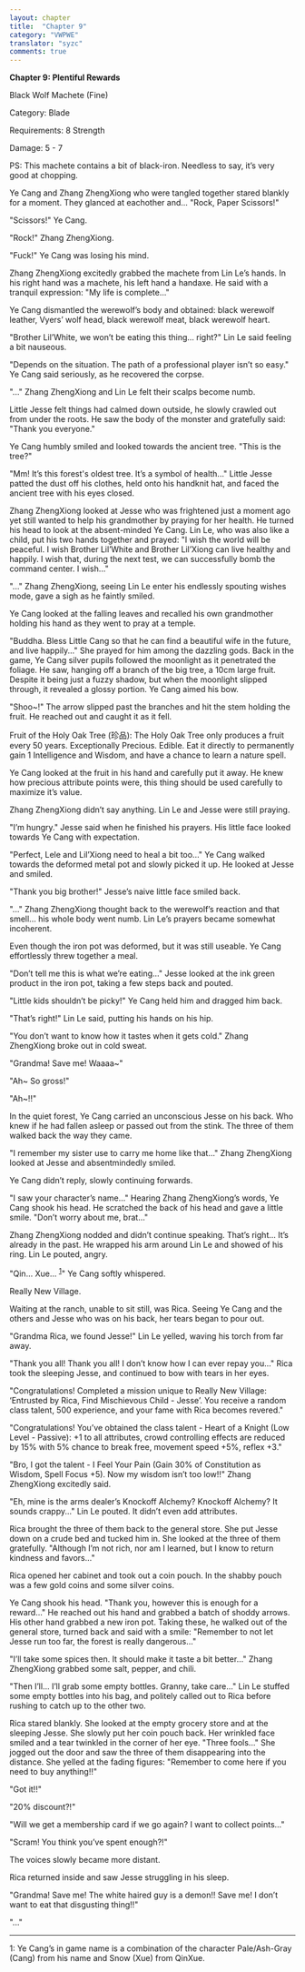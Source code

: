 ```yaml
---
layout: chapter
title:  "Chapter 9"
category: "VWPWE"
translator: "syzc"
comments: true
---
```


**Chapter 9: Plentiful Rewards**

Black Wolf Machete (Fine)

Category: Blade

Requirements: 8 Strength

Damage: 5 - 7

PS: This machete contains a bit of black-iron. Needless to say, it’s very good at chopping.

Ye Cang and Zhang ZhengXiong who were tangled together stared blankly for a moment. They glanced at eachother and... "Rock, Paper Scissors!" 

"Scissors!" Ye Cang.

"Rock!" Zhang ZhengXiong.

"Fuck!" Ye Cang was losing his mind.

Zhang ZhengXiong excitedly grabbed the machete from Lin Le’s hands. In his right hand was a machete, his left hand a handaxe. He said with a tranquil expression: "My life is complete..."

Ye Cang dismantled the werewolf’s body and obtained: black werewolf leather, Vyers’ wolf head, black werewolf meat, black werewolf heart.

"Brother Lil’White, we won’t be eating this thing... right?" Lin Le said feeling a bit nauseous.

"Depends on the situation. The path of a professional player isn’t so easy." Ye Cang said seriously, as he recovered the corpse.

"..." Zhang ZhengXiong and Lin Le felt their scalps become numb.

Little Jesse felt things had calmed down outside, he slowly crawled out from under the roots. He saw the body of the monster and gratefully said: "Thank you everyone."

Ye Cang humbly smiled and looked towards the ancient tree. "This is the tree?"

"Mm! It’s this forest's oldest tree. It’s a symbol of health..." Little Jesse patted the dust off his clothes, held onto his handknit hat, and faced the ancient tree with his eyes closed.

Zhang ZhengXiong looked at Jesse who was frightened just a moment ago yet still wanted to help his grandmother by praying for her health. He turned his head to look at the absent-minded Ye Cang. Lin Le, who was also like a child, put his two hands together and prayed: "I wish the world will be peaceful. I wish Brother Lil’White and Brother Lil’Xiong can live healthy and happily. I wish that, during the next test, we can successfully bomb the command center. I wish..."

"..." Zhang ZhengXiong, seeing Lin Le enter his endlessly spouting wishes mode, gave a sigh as he faintly smiled.

Ye Cang looked at the falling leaves and recalled his own grandmother holding his hand as they went to pray at a temple. 

"Buddha. Bless Little Cang so that he can find a beautiful wife in the future, and live happily..." She prayed for him among the dazzling gods. Back in the game, Ye Cang silver pupils followed the moonlight as it penetrated the foliage. He saw, hanging off a branch of the big tree, a 10cm large fruit. Despite it being just a fuzzy shadow, but when the moonlight slipped through, it revealed a glossy portion. Ye Cang aimed his bow.

"Shoo~!" The arrow slipped past the branches and hit the stem holding the fruit. He reached out and caught it as it fell.

Fruit of the Holy Oak Tree (珍品): The Holy Oak Tree only produces a fruit every 50 years. Exceptionally Precious. Edible. Eat it directly to permanently gain 1 Intelligence and Wisdom, and have a chance to learn a nature spell.

Ye Cang looked at the fruit in his hand and carefully put it away. He knew how precious attribute points were, this thing should be used carefully to maximize it’s value.

Zhang ZhengXiong didn’t say anything. Lin Le and Jesse were still praying.

"I’m hungry." Jesse said when he finished his prayers. His little face looked towards Ye Cang with expectation.

"Perfect, Lele and Lil’Xiong need to heal a bit too..." Ye Cang walked towards the deformed metal pot and slowly picked it up. He looked at Jesse and smiled.

"Thank you big brother!" Jesse’s naive little face smiled back.

"..." Zhang ZhengXiong thought back to the werewolf’s reaction and that smell... his whole body went numb. Lin Le’s prayers became somewhat incoherent.

Even though the iron pot was deformed, but it was still useable. Ye Cang effortlessly threw together a meal.

"Don’t tell me this is what we’re eating..." Jesse looked at the ink green product in the iron pot, taking a few steps back and pouted.

"Little kids shouldn’t be picky!" Ye Cang held him and dragged him back.

"That’s right!" Lin Le said, putting his hands on his hip.

"You don’t want to know how it tastes when it gets cold." Zhang ZhengXiong broke out in cold sweat.

"Grandma! Save me! Waaaa~" 

"Ah~ So gross!"

"Ah~!!"

In the quiet forest, Ye Cang carried an unconscious Jesse on his back. Who knew if he had fallen asleep or passed out from the stink. The three of them walked back the way they came.

"I remember my sister use to carry me home like that..." Zhang ZhengXiong looked at Jesse and absentmindedly smiled.

Ye Cang didn’t reply, slowly continuing forwards.

"I saw your character’s name..." Hearing Zhang ZhengXiong’s words, Ye Cang shook his head. He scratched the back of his head and gave a little smile. "Don’t worry about me, brat..."

Zhang ZhengXiong nodded and didn’t continue speaking. That’s right... It’s already in the past. He wrapped his arm around Lin Le and showed of his ring. Lin Le pouted, angry.

"Qin... Xue... <sup>[1](#footnote1)</sup>" Ye Cang softly whispered.

Really New Village.

Waiting at the ranch, unable to sit still, was Rica. Seeing Ye Cang and the others and Jesse who was on his back, her tears began to pour out.

"Grandma Rica, we found Jesse!" Lin Le yelled, waving his torch from far away.

"Thank you all! Thank you all! I don’t know how I can ever repay you..." Rica took the sleeping Jesse, and continued to bow with tears in her eyes.

"Congratulations! Completed a mission unique to Really New Village: ‘Entrusted by Rica, Find Mischievous Child - Jesse’. You receive a random class talent, 500 experience, and your fame with Rica becomes revered."

"Congratulations! You’ve obtained the class talent - Heart of a Knight (Low Level - Passive): +1 to all attributes, crowd controlling effects are reduced by 15% with 5% chance to break free, movement speed +5%, reflex +3."

"Bro, I got the talent - I Feel Your Pain (Gain 30% of Constitution as Wisdom, Spell Focus +5). Now my wisdom isn’t too low!!" Zhang ZhengXiong excitedly said.

"Eh, mine is the arms dealer’s Knockoff Alchemy? Knockoff Alchemy? It sounds crappy..." Lin Le pouted. It didn’t even add attributes.

Rica brought the three of them back to the general store. She put Jesse down on a crude bed and tucked him in. She looked at the three of them gratefully. "Although I’m not rich, nor am I learned, but I know to return kindness and favors..."

Rica opened her cabinet and took out a coin pouch. In the shabby pouch was a few gold coins and some silver coins.

Ye Cang shook his head. "Thank you, however this is enough for a reward..." He reached out his hand and grabbed a batch of shoddy arrows. His other hand grabbed a new iron pot. Taking these, he walked out of the general store, turned back and said with a smile: "Remember to not let Jesse run too far, the forest is really dangerous..."

"I’ll take some spices then. It should make it taste a bit better..." Zhang ZhengXiong grabbed some salt, pepper, and chili.

"Then I’ll... I’ll grab some empty bottles. Granny, take care..." Lin Le stuffed some empty bottles into his bag, and politely called out to Rica before rushing to catch up to the other two.

Rica stared blankly. She looked at the empty grocery store and at the sleeping Jesse. She slowly put her coin pouch back. Her wrinkled face smiled and a tear twinkled in the corner of her eye. "Three fools..." She jogged out the door and saw the three of them disappearing into the distance. She yelled at the fading figures: "Remember to come here if you need to buy anything!!"

"Got it!!"

"20% discount?!"

"Will we get a membership card if we go again? I want to collect points..."

"Scram! You think you’ve spent enough?!"

The voices slowly became more distant.

Rica returned inside and saw Jesse struggling in his sleep.

"Grandma! Save me! The white haired guy is a demon!! Save me! I don’t want to eat that disgusting thing!!"

"..."

---

<a name="footnote1">1</a>: Ye Cang’s in game name is a combination of the character Pale/Ash-Gray (Cang) from his name and Snow (Xue) from QinXue.
